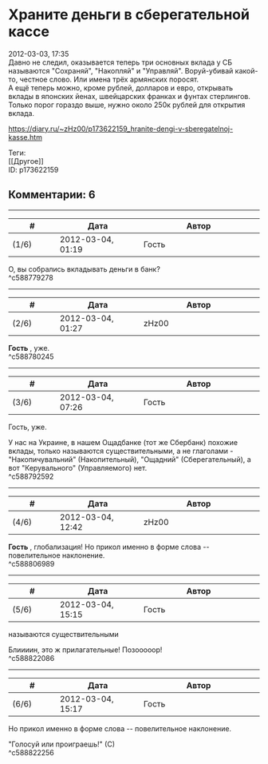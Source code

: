 Храните деньги в сберегательной кассе
=====================================

  
2012-03-03, 17:35  
 Давно не следил, оказывается теперь три основных вклада у СБ называются "Сохраняй", "Накопляй" и "Управляй". Воруй-убивай какой-то, честное слово. Или имена трёх армянских поросят.   
 А ещё теперь можно, кроме рублей, долларов и евро, открывать вклады в японских йенах, швейцарских франках и фунтах стерлингов. Только порог гораздо выше, нужно около 250к рублей для открытия вклада.   
  
<https://diary.ru/~zHz00/p173622159_hranite-dengi-v-sberegatelnoj-kasse.htm>  
  
Теги:  
[[Другое]]  
ID: p173622159  


Комментарии: 6
--------------

  


---



|         #         |              Дата              |                     Автор                     |           ID           |
| --- | --- | --- | --- |
| (1/6) | 2012-03-04, 01:19 | Гость | c588779278 |

  
 О, вы собрались вкладывать деньги в банк?   
 ^c588779278

---



|         #         |              Дата              |                     Автор                     |           ID           |
| --- | --- | --- | --- |
| (2/6) | 2012-03-04, 01:27 | zHz00 | c588780245 |

  
  **Гость**  , уже.   
 ^c588780245

---



|         #         |              Дата              |                     Автор                     |           ID           |
| --- | --- | --- | --- |
| (3/6) | 2012-03-04, 07:26 | Гость | c588792592 |

  
  Гость, уже.    
   
 У нас на Украине, в нашем Ощадбанке (тот же Сбербанк) похожие вклады, только называются существительными, а не глаголами - "Накопичувальний" (Накопительный), "Ощадний" (Сберегательный), а вот "Керувального" (Управляемого) нет.   
 ^c588792592

---



|         #         |              Дата              |                     Автор                     |           ID           |
| --- | --- | --- | --- |
| (4/6) | 2012-03-04, 12:42 | zHz00 | c588806989 |

  
  **Гость**  , глобализация! Но прикол именно в форме слова -- повелительное наклонение.   
 ^c588806989

---



|         #         |              Дата              |                     Автор                     |           ID           |
| --- | --- | --- | --- |
| (5/6) | 2012-03-04, 15:15 | Гость | c588822086 |

  
  называются существительными    
   
 Блиииин, это ж прилагательные! Позооооор!   
 ^c588822086

---



|         #         |              Дата              |                     Автор                     |           ID           |
| --- | --- | --- | --- |
| (6/6) | 2012-03-04, 15:17 | Гость | c588822256 |

  
  Но прикол именно в форме слова -- повелительное наклонение.    
   
 "Голосуй или проиграешь!" (С)   
 ^c588822256